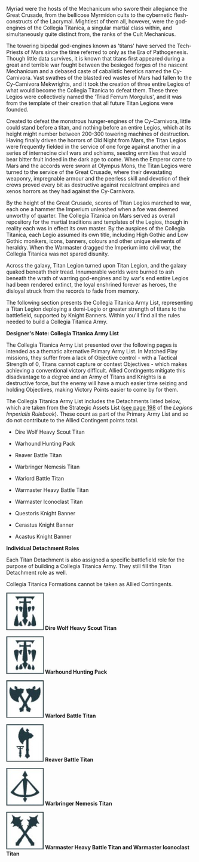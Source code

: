 Myriad were the hosts of the Mechanicum who swore their allegiance the Great Crusade, from the bellicose Myrmidon cults to the cybernetic flesh-constructs of the Lacrymal. Mightiest of them all, however, were the god- engines of the Collegia Titanica, a singular martial class within, and simultaneously quite distinct from, the ranks of the Cult Mechanicus.

The towering bipedal god-engines known as 'titans' have served the Tech-Priests of Mars since the time referred to only as the Era of Pathogenesis. Though little data survives, it is known that titans first appeared during a great and terrible war fought between the besieged forges of the nascent Mechanicum and a debased caste of cabalistic heretics named the Cy-Carnivora. Vast swathes of the blasted red wastes of Mars had fallen to the Cy-Carnivora Mekwrights, and it took the creation of three entire Legios of what would become the Collegia Titanica to defeat them. These three Legios were collectively named the 'Triad Ferrum Morgulus', and it was from the template of their creation that all future Titan Legions were founded.

Created to defeat the monstrous hunger-engines of the Cy-Carnivora, little could stand before a titan, and nothing before an entire Legios, which at its height might number between 200-300 towering machines of destruction. Having finally driven the horrors of Old Night from Mars, the Titan Legios were frequently fielded in the service of one forge against another in a series of internecine civil wars and schisms, seeding enmities that would bear bitter fruit indeed in the dark age to come. When the Emperor came to Mars and the accords were sworn at Olympus Mons, the Titan Legios were turned to the service of the Great Crusade, where their devastating weaponry, impregnable armour and the peerless skill and devotion of their crews proved every bit as destructive against recalcitrant empires and xenos horrors as they had against the Cy-Carnivora.

By the height of the Great Crusade, scores of Titan Legios marched to war, each one a hammer the Imperium unleashed when a foe was deemed unworthy of quarter. The Collegia Titanica on Mars served as overall repository for the martial traditions and templates of the Legios, though in reality each was in effect its own master. By the auspices of the Collegia Titanica, each Legio assumed its own title, including High Gothic and Low Gothic monikers, icons, banners, colours and other unique elements of heraldry. When the Warmaster dragged the Imperium into civil war, the Collegia Titanica was not spared disunity.

Across the galaxy, Titan Legion turned upon Titan Legion, and the galaxy quaked beneath their tread. Innumerable worlds were burned to ash beneath the wrath of warring god-engines and by war's end entire Legios had been rendered extinct, the loyal enshrined forever as heroes, the disloyal struck from the records to fade from memory.

The following section presents the Collegia Titanica Army List, representing a Titan Legion deploying a demi-Legio or greater strength of titans to the battlefield, supported by Knight Banners. Within you'll find all the rules needed to build a Collegia Titanica Army.

**Designer's Note: Collegia Titanica Army List**

The Collegia Titanica Army List presented over the following pages is intended as a thematic alternative Primary Army List. In Matched Play missions, they suffer from a lack of Objective control - with a Tactical Strength of 0, Titans cannot capture or contest Objectives - which makes achieving a conventional victory difficult. Allied Contingents mitigate this disadvantage to a degree and an Army of Titans and Knights is a destructive force, but the enemy will have a much easier time seizing and holding Objectives, making Victory Points easier to come by for them.

The Collegia Titanica Army List includes the Detachments listed below, which are taken from the Strategic Assets List ([see page 198](../../strategic_assets/index.md) of the *Legions Imperialis Rulebook*). These count as part of the Primary Army List and so do not contribute to the Allied Contingent points total.

-   Dire Wolf Heavy Scout Titan

-   Warhound Hunting Pack

-   Reaver Battle Titan

-   Warbringer Nemesis Titan

-   Warlord Battle Titan

-   Warmaster Heavy Battle Titan

-   Warmaster Iconoclast Titan

-   Questoris Knight Banner

-   Cerastus Knight Banner

-   Acastus Knight Banner


**Individual Detachment Roles**

Each Titan Detachment is also assigned a specific battlefield role for
the purpose of building a Collegia Titanica Army. They still fill the Titan Detachment role as well.

Collegia Titanica Formations cannot be taken as Allied Contingents.

![](../../media/factions/the_collegia_titanica/dire_wolf_heavy_scout_titan.jpg)
**Dire Wolf Heavy Scout Titan**

![](../../media/factions/the_collegia_titanica/warhound_hunting_pack.jpg)
**Warhound Hunting Pack**

![](../../media/factions/the_collegia_titanica/warlord_battle_titan.jpg)
**Warlord Battle Titan**

![](../../media/factions/the_collegia_titanica/reaver_battle_titan.jpg)
**Reaver Battle Titan**

![](../../media/factions/the_collegia_titanica/warbringer_nemesis_titan.jpg)
**Warbringer Nemesis Titan**

![](../../media/factions/the_collegia_titanica/warmaster_heavy_battle_titan_and_warmaster_iconoclast_titan.jpg)
**Warmaster Heavy Battle Titan and Warmaster Iconoclast Titan**